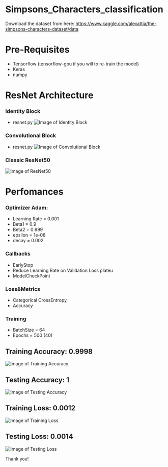 # Simpsons_Characters_classification
Download the dataset from here: https://www.kaggle.com/alexattia/the-simpsons-characters-dataset/data


# Pre-Requisites
- Tensorflow (tensorflow-gpu if you will to re-train the model)
- Keras
- numpy

# ResNet Architecture
### Identity Block
- resnet.py
![Image of Identity Block](https://github.com/damgambit/Simpsons_Characters_classification/images/idblock3_kiank.png)

### Convolutional Block
- resnet.py
![Image of Convolutional Block](https://github.com/damgambit/Simpsons_Characters_classification/images/convblock_kiank.png)

### Classic ResNet50
![Image of ResNet50](https://github.com/damgambit/Simpsons_Characters_classification/images/resnet_kiank.png)


# Perfomances
### Optimizer Adam:
- Learning Rate = 0.001
- Beta1         = 0.9
- Beta2         = 0.999
- epsilon       = 1e-08
- decay         = 0.002

### Callbacks
- EarlyStop
- Reduce Learning Rate on Validation Loss plateu
- ModelCheckPoint

### Loss&Metrics
- Categorical CrossEntropy
- Accuracy

### Training
- BatchSize     = 64
- Epochs        = 500 (40)


## Training Accuracy: 0.9998
![Image of Training Accuracy](https://github.com/damgambit/Simpsons_Characters_classification/images/acc_train.png) 
## Testing Accuracy: 1
![Image of Testing Accuracy](https://github.com/damgambit/Simpsons_Characters_classification/images/acc_test.png) 

## Training Loss: 0.0012
![Image of Training Loss](https://github.com/damgambit/Simpsons_Characters_classification/images/loss_train.png) 
## Testing Loss: 0.0014
![Image of Testing Loss](https://github.com/damgambit/Simpsons_Characters_classification/images/loss_test.png) 

Thank you!